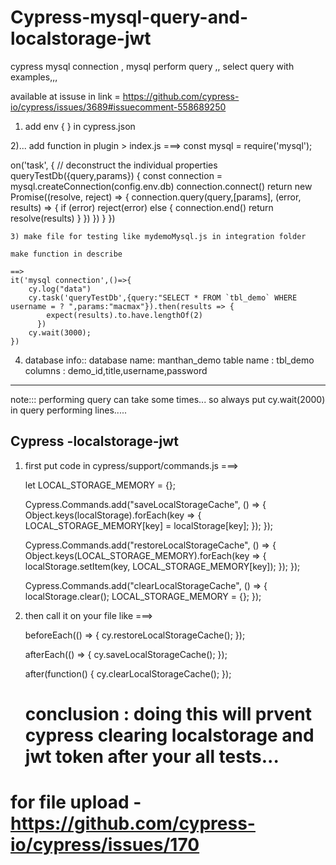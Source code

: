 # Cypress-mysql-query-and-localstorage-jwt
cypress mysql connection , mysql perform query ,, select query with examples,,,

available at issuse in link = https://github.com/cypress-io/cypress/issues/3689#issuecomment-558689250

1) add env { } in cypress.json

2)... add function in plugin > index.js
===> 
const mysql = require('mysql');

on('task', {
    // deconstruct the individual properties
    queryTestDb({query,params}) {
      const connection = mysql.createConnection(config.env.db)
      connection.connect()
      return new Promise((resolve, reject) => {
        connection.query(query,[params], (error, results) => {
          if (error) reject(error)
          else {
            connection.end()
            return resolve(results)
          }
        })
      })
    }
    })
    
    
    3) make file for testing like mydemoMysql.js in integration folder
    
    make function in describe
   
    ==>
    it('mysql connection',()=>{
        cy.log("data")
        cy.task('queryTestDb',{query:"SELECT * FROM `tbl_demo` WHERE username = ? ",params:"macmax"}).then(results => {
            expect(results).to.have.lengthOf(2)
          })
        cy.wait(3000);
    })
 
 4) database info::
 database name: manthan_demo
 table name : tbl_demo
 columns : demo_id,title,username,password
 ------------------------------------------------------------------
 
note::: performing query can take some times... so always put cy.wait(2000) in query performing lines.....
    
    

## Cypress -localstorage-jwt 

1) first put code in cypress/support/commands.js
===>

    let LOCAL_STORAGE_MEMORY = {};

    Cypress.Commands.add("saveLocalStorageCache", () => {
      Object.keys(localStorage).forEach(key => {
        LOCAL_STORAGE_MEMORY[key] = localStorage[key];
      });
    });

    Cypress.Commands.add("restoreLocalStorageCache", () => {
      Object.keys(LOCAL_STORAGE_MEMORY).forEach(key => {
        localStorage.setItem(key, LOCAL_STORAGE_MEMORY[key]);
      });
    });

    Cypress.Commands.add("clearLocalStorageCache", () => {
        localStorage.clear();
        LOCAL_STORAGE_MEMORY = {};
    });



2) then call it on your file like
===>

    beforeEach(() => {
        cy.restoreLocalStorageCache();
    });
    
    afterEach(() => {
        cy.saveLocalStorageCache();
    });
    
    after(function() {
        cy.clearLocalStorageCache();
    });
    
    
    
   # conclusion : doing this will prvent cypress clearing localstorage and jwt token after your all tests...



# for file upload - https://github.com/cypress-io/cypress/issues/170
